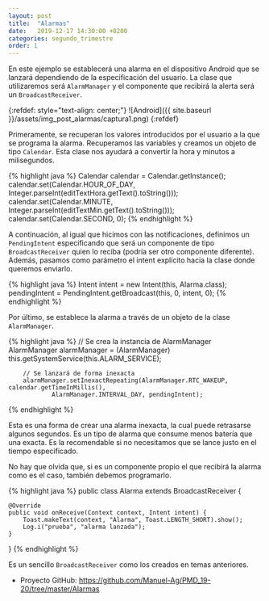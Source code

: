 ```yaml
---
layout: post
title:  "Alarmas"
date:   2019-12-17 14:30:00 +0200
categories: segundo_trimestre
order: 1
---
```


En este ejemplo se establecerá una alarma en el dispositivo Android que se lanzará dependiendo de la especificación del usuario. La clase que utilizaremos será `AlarmManager` y el componente que recibirá la alerta será un `BroadcastReceiver`.

{:refdef: style="text-align: center;"}
![Android]({{ site.baseurl }}/assets/img_post_alarmas/captura1.png)
{:refdef}

Primeramente, se recuperan los valores introducidos por el usuario a la que se programa la alarma. Recuperamos las variables y creamos un objeto de tipo `Calendar`. Esta clase nos ayudará a convertir la hora y minutos a milisegundos.

{% highlight java %}
        Calendar calendar = Calendar.getInstance();
        calendar.set(Calendar.HOUR_OF_DAY, Integer.parseInt(editTextHora.getText().toString()));
        calendar.set(Calendar.MINUTE, Integer.parseInt(editTextMin.getText().toString()));
        calendar.set(Calendar.SECOND, 0);
{% endhighlight %}

A continuación, al igual que hicimos con las notificaciones, definimos un `PendingIntent` especificando que será un componente de tipo `BroadcastReceiver` quien lo reciba (podría ser otro componente diferente). Además, pasamos como parámetro el intent explícito hacia la clase donde queremos enviarlo.

{% highlight java %}
        Intent intent = new Intent(this, Alarma.class);
        pendingIntent = PendingIntent.getBroadcast(this, 0, intent, 0);
{% endhighlight %}

Por último, se establece la alarma a través de un objeto de la clase `AlarmManager`.

{% highlight java %}
        // Se crea la instancia de AlarmManager
        AlarmManager alarmManager = (AlarmManager) this.getSystemService(this.ALARM_SERVICE);

        // Se lanzará de forma inexacta
        alarmManager.setInexactRepeating(AlarmManager.RTC_WAKEUP, calendar.getTimeInMillis(),
                AlarmManager.INTERVAL_DAY, pendingIntent);
{% endhighlight %}

Esta es una forma de crear una alarma inexacta, la cual puede retrasarse algunos segundos. Es un tipo de alarma que consume menos batería que una exacta. Es la recomendable si no necesitamos que se lance justo en el tiempo especificado.

No hay que olvida que, si es un componente propio el que recibirá la alarma como es el caso, también debemos programarlo.

{% highlight java %}
public class Alarma extends BroadcastReceiver {

    @Override
    public void onReceive(Context context, Intent intent) {
        Toast.makeText(context, "Alarma", Toast.LENGTH_SHORT).show();
        Log.i("prueba", "alarma lanzada");
    }
}
{% endhighlight %}

Es un sencillo `BroadcastReceiver` como los creados en temas anteriores.


* Proyecto GitHub: <https://github.com/Manuel-Ag/PMD_19-20/tree/master/Alarmas>
